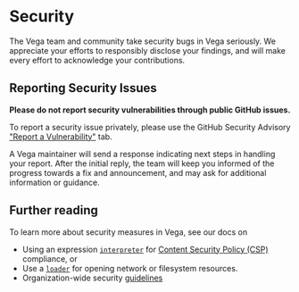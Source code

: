 # Security

The Vega team and community take security bugs in Vega seriously. We appreciate your efforts to responsibly disclose your findings, and will make every effort to acknowledge your contributions.

## Reporting Security Issues

**Please do not report security vulnerabilities through public GitHub issues.**

To report a security issue privately, please use the GitHub Security Advisory ["Report a Vulnerability"](https://github.com/vega/vega/security/advisories/new) tab.

A Vega maintainer will send a response indicating next steps in handling your report. After the initial reply, the team will keep you informed of the progress towards a fix and announcement, and may ask for additional information or guidance.


## Further reading

To learn more about security measures in Vega, see our docs on

- Using an expression [`interpreter`](https://vega.github.io/vega/usage/interpreter/) for [Content Security Policy (CSP)](https://developer.mozilla.org/en-US/docs/Web/HTTP/CSP) compliance, or
- Use a [`loader`](https://github.com/vega/vega/tree/main/packages/vega-loader) for opening network or filesystem resources.
- Organization-wide security [guidelines](https://github.com/vega/.github/blob/main/SECURITY.md)
